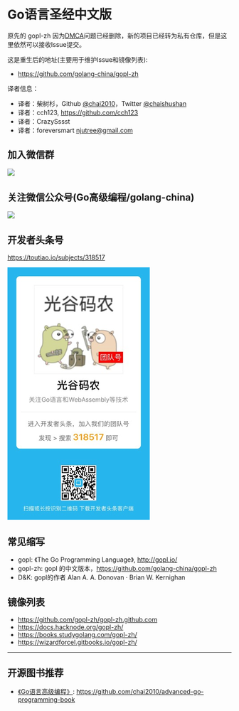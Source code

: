 # Go语言圣经中文版

原先的 gopl-zh 因为[DMCA](https://github.com/github/dmca/blob/master/2016-02-03-TheGoProgrammingLanguage.md)问题已经删除，新的项目已经转为私有仓库，但是这里依然可以接收Issue提交。

这是重生后的地址(主要用于维护Issue和镜像列表):

- https://github.com/golang-china/gopl-zh

译者信息：

- 译者：柴树杉，Github [@chai2010](https://github.com/chai2010)，Twitter [@chaishushan](https://twitter.com/chaishushan)
- 译者：cch123, https://github.com/cch123
- 译者：CrazySssst
- 译者：foreversmart <njutree@gmail.com>

## 加入微信群

![](https://chai2010.cn/static-images/weixin-golang.jpg)

## 关注微信公众号(Go高级编程/golang-china)

![](https://chai2010.cn/advanced-go-programming-book/weixin-guanggu-coder-logo.png)

## 开发者头条号

https://toutiao.io/subjects/318517

![](https://raw.githubusercontent.com/chai2010/advanced-go-programming-book/master/toutiao-318517-small.jpg)

## 常见缩写

- gopl: 《The Go Programming Language》, http://gopl.io/
- gopl-zh: gopl 的中文版本，https://github.com/golang-china/gopl-zh
- D&K: gopl的作者 Alan A. A. Donovan · Brian W. Kernighan

## 镜像列表

- https://github.com/gopl-zh/gopl-zh.github.com
- https://docs.hacknode.org/gopl-zh/
- https://books.studygolang.com/gopl-zh/
- https://wizardforcel.gitbooks.io/gopl-zh/

----

## 开源图书推荐

- [《Go语言高级编程》](https://github.com/chai2010/advanced-go-programming-book): https://github.com/chai2010/advanced-go-programming-book

